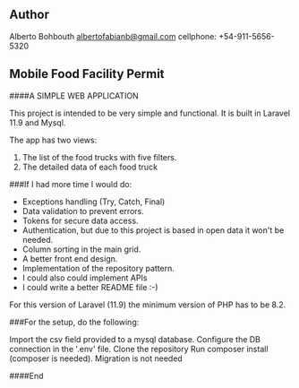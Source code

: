 ## Author

Alberto Bohbouth
albertofabianb@gmail.com
cellphone: +54-911-5656-5320

## Mobile Food Facility Permit
####A SIMPLE WEB APPLICATION

This project is intended to be very simple and functional.
It is built in Laravel 11.9 and Mysql.

The app has two views:

1. The list of the food trucks with five filters.
2. The detailed data of each food truck

###If I had more time I would do:
- Exceptions handling (Try, Catch, Final)
- Data validation to prevent errors.
- Tokens for secure data access.
- Authentication, but due to this project is based in open data it won't be needed.
- Column sorting in the main grid.
- A better front end design.
- Implementation of the repository pattern.
- I could also could implement APIs
- I could write a better README file :-)

For this version of Laravel (11.9) the minimum version of PHP has to be 8.2.

###For the setup, do the following:

Import the csv field provided to a mysql database.
Configure the DB connection in the '.env' file.
Clone the repository
Run composer install (composer is needed).
Migration is not needed

####End

